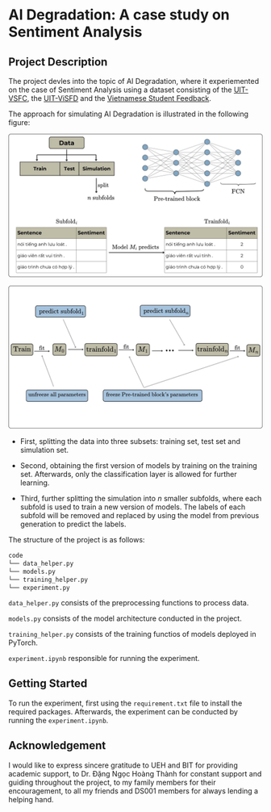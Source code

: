 # AI Degradation: A case study on Sentiment Analysis
 

## Project Description
The project devles into the topic of AI Degradation, where it experiemented on the case of Sentiment Analysis using a dataset consisting of the [UIT-VSFC](https://www.researchgate.net/publication/329645066_UIT-VSFC_Vietnamese_Students'_Feedback_Corpus_for_Sentiment_Analysis), the [UIT-ViSFD](https://github.com/LuongPhan/UIT-ViSFD) and the [Vietnamese Student Feedback](https://www.kaggle.com/datasets/linhlpv/vietnamese-sentiment-analyst/data).

The approach for simulating AI Degradation is illustrated in the following figure:

![The training-workflow](./assets/training-workflow1.jpg)

![The training-workflow](./assets/training-workflow2.jpg)

- First, splitting the data into three subsets: training set, test set and simulation set.

- Second, obtaining the first version of models by training on the training set. Afterwards, only the classification layer is allowed for further learning. 

- Third, further splitting the simulation into $n$ smaller subfolds, where each subfold is used to train a new version of models. The labels of each subfold will be removed and replaced by using the model from previous generation to predict the labels.

The structure of the project is as follows:

```
code
└── data_helper.py 
└── models.py 
└── training_helper.py 
└── experiment.py 
```

```data_helper.py``` consists of the preprocessing functions to process data.

```models.py``` consists of the model architecture conducted in the project.

```training_helper.py``` consists of the training functios of models deployed in PyTorch.

```experiment.ipynb``` responsible for running the experiment.

## Getting Started
To run the experiment, first using the ```requirement.txt``` file to install the required packages. Afterwards, the experiment can be conducted by running the ```experiment.ipynb```.

## Acknowledgement
I would like to express sincere gratitude to UEH and BIT for providing academic support, to Dr. Đặng Ngọc Hoàng Thành for constant support and guiding throughout the project, to my family members for their encouragement, to all my friends and DS001 members for always lending a helping hand. 